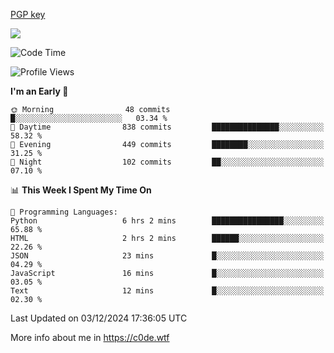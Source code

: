 [PGP key](https://c0de.wtf/urwq.asc)

<a href="https://wakatime.com"><img src="https://wakatime.com/share/@c0dezin/b7f18a7c-ab3a-40b8-8bc7-b1b7bf71f1d6.svg" /></a>

<!--START_SECTION:waka-->
![Code Time](http://img.shields.io/badge/Code%20Time-153%20hrs%2037%20mins-blue)

![Profile Views](http://img.shields.io/badge/Profile%20Views-0-blue)

**I'm an Early 🐤** 

```text
🌞 Morning                48 commits          █░░░░░░░░░░░░░░░░░░░░░░░░   03.34 % 
🌆 Daytime                838 commits         ███████████████░░░░░░░░░░   58.32 % 
🌃 Evening                449 commits         ████████░░░░░░░░░░░░░░░░░   31.25 % 
🌙 Night                  102 commits         ██░░░░░░░░░░░░░░░░░░░░░░░   07.10 % 
```


📊 **This Week I Spent My Time On** 

```text
💬 Programming Languages: 
Python                   6 hrs 2 mins        ████████████████░░░░░░░░░   65.88 % 
HTML                     2 hrs 2 mins        ██████░░░░░░░░░░░░░░░░░░░   22.26 % 
JSON                     23 mins             █░░░░░░░░░░░░░░░░░░░░░░░░   04.29 % 
JavaScript               16 mins             █░░░░░░░░░░░░░░░░░░░░░░░░   03.05 % 
Text                     12 mins             █░░░░░░░░░░░░░░░░░░░░░░░░   02.30 % 
```


 Last Updated on 03/12/2024 17:36:05 UTC
<!--END_SECTION:waka-->

More info about me in https://c0de.wtf
